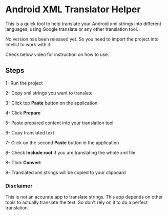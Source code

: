 # Android XML Translator Helper

This is a quick tool to help translate your Android xml strings into different languages, using Google translate or 
any other translation tool.

No version has been released yet. So you need to import the project into IntelliJ to work with it.

Check below video for instruction on how to use.

## Steps

1- Run the project

2- Copy xml strings you want to translate

3- Click top **Paste** button on the application

4- Click **Prepare**

5- Paste prepared content into your translation tool

6- Copy translated text

7- Click on the second **Paste** button in the application

8- Check **Include root** if you are translating the whole xml file

8- Click **Convert**

9- Translated xml strings will be copied to your clipboard

### Disclaimer
This is not an accurate app to translate strings. This app depends on other tools to actually translate the text. So 
don't rely on it to do a perfect translation.
